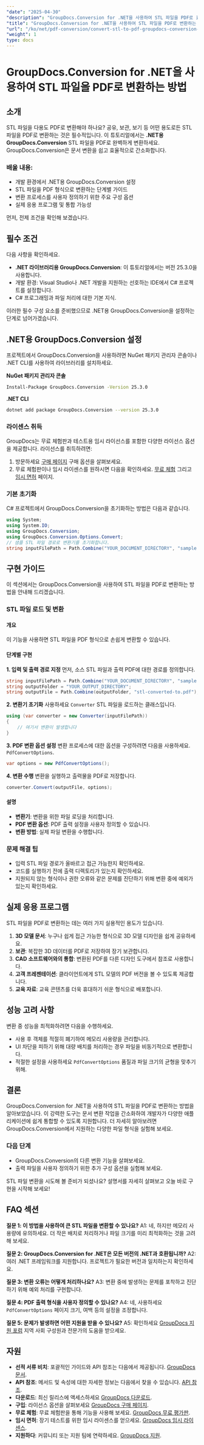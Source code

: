 ```yaml
---
"date": "2025-04-30"
"description": "GroupDocs.Conversion for .NET을 사용하여 STL 파일을 PDF로 효율적으로 변환하는 방법을 알아보세요. 개발자를 위한 단계별 가이드입니다."
"title": "GroupDocs.Conversion for .NET을 사용하여 STL 파일을 PDF로 변환하는 방법"
"url": "/ko/net/pdf-conversion/convert-stl-to-pdf-groupdocs-conversion-net/"
"weight": 1
type: docs
---
```

# GroupDocs.Conversion for .NET을 사용하여 STL 파일을 PDF로 변환하는 방법

## 소개

STL 파일을 다용도 PDF로 변환해야 하나요? 공유, 보관, 보기 등 어떤 용도로든 STL 파일을 PDF로 변환하는 것은 필수적입니다. 이 튜토리얼에서는 **.NET용 GroupDocs.Conversion** STL 파일을 PDF로 완벽하게 변환하세요. GroupDocs.Conversion은 문서 변환을 쉽고 효율적으로 간소화합니다.

### 배울 내용:
- 개발 환경에서 .NET용 GroupDocs.Conversion 설정
- STL 파일을 PDF 형식으로 변환하는 단계별 가이드
- 변환 프로세스를 사용자 정의하기 위한 주요 구성 옵션
- 실제 응용 프로그램 및 통합 가능성

먼저, 전제 조건을 확인해 보겠습니다.

## 필수 조건

다음 사항을 확인하세요.
- **.NET 라이브러리용 GroupDocs.Conversion**: 이 튜토리얼에서는 버전 25.3.0을 사용합니다.
- 개발 환경: Visual Studio나 .NET 개발을 지원하는 선호하는 IDE에서 C# 프로젝트를 설정합니다.
- C# 프로그래밍과 파일 처리에 대한 기본 지식.

이러한 필수 구성 요소를 준비했으므로 .NET용 GroupDocs.Conversion을 설정하는 단계로 넘어가겠습니다.

## .NET용 GroupDocs.Conversion 설정

프로젝트에서 GroupDocs.Conversion을 사용하려면 NuGet 패키지 관리자 콘솔이나 .NET CLI를 사용하여 라이브러리를 설치하세요.

**NuGet 패키지 관리자 콘솔**
```bash
Install-Package GroupDocs.Conversion -Version 25.3.0
```

**.NET CLI**
```bash
dotnet add package GroupDocs.Conversion --version 25.3.0
```

### 라이센스 취득

GroupDocs는 무료 체험판과 테스트용 임시 라이선스를 포함한 다양한 라이선스 옵션을 제공합니다. 라이선스를 취득하려면:
1. 방문하세요 [구매 페이지](https://purchase.groupdocs.com/buy) 구매 옵션을 살펴보세요.
2. 무료 체험판이나 임시 라이센스를 원하시면 다음을 확인하세요. [무료 체험](https://releases.groupdocs.com/conversion/net/) 그리고 [임시 면허](https://purchase.groupdocs.com/temporary-license/) 페이지.

### 기본 초기화

C# 프로젝트에서 GroupDocs.Conversion을 초기화하는 방법은 다음과 같습니다.

```csharp
using System;
using System.IO;
using GroupDocs.Conversion;
using GroupDocs.Conversion.Options.Convert;
// 샘플 STL 파일 경로로 변환기를 초기화합니다.
string inputFilePath = Path.Combine("YOUR_DOCUMENT_DIRECTORY", "sample.stl");
```

## 구현 가이드

이 섹션에서는 GroupDocs.Conversion을 사용하여 STL 파일을 PDF로 변환하는 방법을 안내해 드리겠습니다.

### STL 파일 로드 및 변환

#### 개요
이 기능을 사용하면 STL 파일을 PDF 형식으로 손쉽게 변환할 수 있습니다.

#### 단계별 구현

**1. 입력 및 출력 경로 지정**
먼저, 소스 STL 파일과 출력 PDF에 대한 경로를 정의합니다.

```csharp
string inputFilePath = Path.Combine("YOUR_DOCUMENT_DIRECTORY", "sample.stl");
string outputFolder = "YOUR_OUTPUT_DIRECTORY";
string outputFile = Path.Combine(outputFolder, "stl-converted-to.pdf");
```

**2. 변환기 초기화**
사용하세요 `Converter` STL 파일을 로드하는 클래스입니다.

```csharp
using (var converter = new Converter(inputFilePath))
{
    // 여기서 변환이 발생합니다
}
```

**3. PDF 변환 옵션 설정**
변환 프로세스에 대한 옵션을 구성하려면 다음을 사용하세요. `PdfConvertOptions`.

```csharp
var options = new PdfConvertOptions();
```

**4. 변환 수행**
변환을 실행하고 출력물을 PDF로 저장합니다.

```csharp
converter.Convert(outputFile, options);
```

#### 설명
- **변환기**: 변환을 위한 파일 로딩을 처리합니다.
- **PDF 변환 옵션**: PDF 출력 설정을 사용자 정의할 수 있습니다.
- **변환 방법**: 실제 파일 변환을 수행합니다.

### 문제 해결 팁

- 입력 STL 파일 경로가 올바르고 접근 가능한지 확인하세요.
- 코드를 실행하기 전에 출력 디렉토리가 있는지 확인하세요.
- 지원되지 않는 형식이나 권한 오류와 같은 문제를 진단하기 위해 변환 중에 예외가 있는지 확인하세요.

## 실제 응용 프로그램

STL 파일을 PDF로 변환하는 데는 여러 가지 실용적인 용도가 있습니다.
1. **3D 모델 문서**: 누구나 쉽게 접근 가능한 형식으로 3D 모델 디자인을 쉽게 공유하세요.
2. **보관**: 복잡한 3D 데이터를 PDF로 저장하여 장기 보관합니다.
3. **CAD 소프트웨어와의 통합**: 변환된 PDF를 다른 디자인 도구에서 참조로 사용합니다.
4. **고객 프레젠테이션**: 클라이언트에게 STL 모델의 PDF 버전을 볼 수 있도록 제공합니다.
5. **교육 자료**: 교육 콘텐츠를 더욱 휴대하기 쉬운 형식으로 배포합니다.

## 성능 고려 사항

변환 중 성능을 최적화하려면 다음을 수행하세요.
- 사용 후 객체를 적절히 폐기하여 메모리 사용량을 관리합니다.
- UI 차단을 피하기 위해 대량 배치를 처리하는 경우 파일을 비동기적으로 변환합니다.
- 적절한 설정을 사용하세요 `PdfConvertOptions` 품질과 파일 크기의 균형을 맞추기 위해.

## 결론

GroupDocs.Conversion for .NET을 사용하여 STL 파일을 PDF로 변환하는 방법을 알아보았습니다. 이 강력한 도구는 문서 변환 작업을 간소화하여 개발자가 다양한 애플리케이션에 쉽게 통합할 수 있도록 지원합니다. 더 자세히 알아보려면 GroupDocs.Conversion에서 지원하는 다양한 파일 형식을 실험해 보세요.

### 다음 단계
- GroupDocs.Conversion의 다른 변환 기능을 살펴보세요.
- 출력 파일을 사용자 정의하기 위한 추가 구성 옵션을 실험해 보세요.

STL 파일 변환을 시도해 볼 준비가 되셨나요? 설명서를 자세히 살펴보고 오늘 바로 구현을 시작해 보세요!

## FAQ 섹션

**질문 1: 이 방법을 사용하여 큰 STL 파일을 변환할 수 있나요?**
A1: 네, 하지만 메모리 사용량에 유의하세요. 더 작은 배치로 처리하거나 파일 크기를 미리 최적화하는 것을 고려해 보세요.

**질문 2: GroupDocs.Conversion for .NET은 모든 버전의 .NET과 호환됩니까?**
A2: 여러 .NET 프레임워크를 지원합니다. 프로젝트가 필요한 버전과 일치하는지 확인하세요.

**질문 3: 변환 오류는 어떻게 처리하나요?**
A3: 변환 중에 발생하는 문제를 포착하고 진단하기 위해 예외 처리를 구현합니다.

**질문 4: PDF 출력 형식을 사용자 정의할 수 있나요?**
A4: 네, 사용하세요 `PdfConvertOptions` 페이지 크기, 여백 등의 설정을 조정합니다.

**질문 5: 문제가 발생하면 어떤 지원을 받을 수 있나요?**
A5: 확인하세요 [GroupDocs 지원 포럼](https://forum.groupdocs.com/c/conversion/10) 지역 사회 구성원과 전문가의 도움을 받으세요.

## 자원
- **선적 서류 비치**: 포괄적인 가이드와 API 참조는 다음에서 제공됩니다. [GroupDocs 문서](https://docs.groupdocs.com/conversion/net/).
- **API 참조**: 메서드 및 속성에 대한 자세한 정보는 다음에서 찾을 수 있습니다. [API 참조](https://reference.groupdocs.com/conversion/net/).
- **다운로드**: 최신 릴리스에 액세스하세요 [GroupDocs 다운로드](https://releases.groupdocs.com/conversion/net/).
- **구입**: 라이선스 옵션을 살펴보세요 [GroupDocs 구매 페이지](https://purchase.groupdocs.com/buy).
- **무료 체험**: 무료 체험판을 통해 기능을 사용해 보세요. [GroupDocs 무료 평가판](https://releases.groupdocs.com/conversion/net/).
- **임시 면허**: 장기 테스트를 위한 임시 라이센스를 얻으세요. [GroupDocs 임시 라이센스](https://purchase.groupdocs.com/temporary-license/).
- **지원하다**: 커뮤니티 또는 지원 팀에 연락하세요. [GroupDocs 지원](https://forum.groupdocs.com/c/conversion/10).